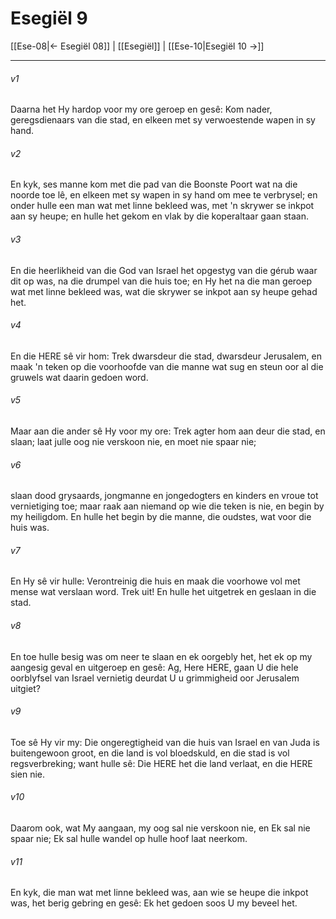 # Esegiël 9

[[Ese-08|← Esegiël 08]] | [[Esegiël]] | [[Ese-10|Esegiël 10 →]]
***

###### v1
Daarna het Hy hardop voor my ore geroep en gesê: Kom nader, geregsdienaars van die stad, en elkeen met sy verwoestende wapen in sy hand. 
###### v2
En kyk, ses manne kom met die pad van die Boonste Poort wat na die noorde toe lê, en elkeen met sy wapen in sy hand om mee te verbrysel; en onder hulle een man wat met linne bekleed was, met 'n skrywer se inkpot aan sy heupe; en hulle het gekom en vlak by die koperaltaar gaan staan. 
###### v3
En die heerlikheid van die God van Israel het opgestyg van die gérub waar dit op was, na die drumpel van die huis toe; en Hy het na die man geroep wat met linne bekleed was, wat die skrywer se inkpot aan sy heupe gehad het. 
###### v4
En die HERE sê vir hom: Trek dwarsdeur die stad, dwarsdeur Jerusalem, en maak 'n teken op die voorhoofde van die manne wat sug en steun oor al die gruwels wat daarin gedoen word. 
###### v5
Maar aan die ander sê Hy voor my ore: Trek agter hom aan deur die stad, en slaan; laat julle oog nie verskoon nie, en moet nie spaar nie; 
###### v6
slaan dood grysaards, jongmanne en jongedogters en kinders en vroue tot vernietiging toe; maar raak aan niemand op wie die teken is nie, en begin by my heiligdom. En hulle het begin by die manne, die oudstes, wat voor die huis was. 
###### v7
En Hy sê vir hulle: Verontreinig die huis en maak die voorhowe vol met mense wat verslaan word. Trek uit! En hulle het uitgetrek en geslaan in die stad. 
###### v8
En toe hulle besig was om neer te slaan en ek oorgebly het, het ek op my aangesig geval en uitgeroep en gesê: Ag, Here HERE, gaan U die hele oorblyfsel van Israel vernietig deurdat U u grimmigheid oor Jerusalem uitgiet? 
###### v9
Toe sê Hy vir my: Die ongeregtigheid van die huis van Israel en van Juda is buitengewoon groot, en die land is vol bloedskuld, en die stad is vol regsverbreking; want hulle sê: Die HERE het die land verlaat, en die HERE sien nie. 
###### v10
Daarom ook, wat My aangaan, my oog sal nie verskoon nie, en Ek sal nie spaar nie; Ek sal hulle wandel op hulle hoof laat neerkom. 
###### v11
En kyk, die man wat met linne bekleed was, aan wie se heupe die inkpot was, het berig gebring en gesê: Ek het gedoen soos U my beveel het. 
